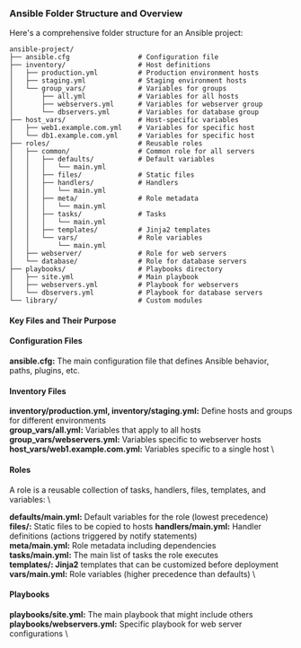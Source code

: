 ### Ansible Folder Structure and Overview
Here's a comprehensive folder structure for an Ansible project:

```
ansible-project/
├── ansible.cfg                 # Configuration file
├── inventory/                  # Host definitions
│   ├── production.yml          # Production environment hosts
│   ├── staging.yml             # Staging environment hosts
│   └── group_vars/             # Variables for groups
│       ├── all.yml             # Variables for all hosts
│       ├── webservers.yml      # Variables for webserver group
│       └── dbservers.yml       # Variables for database group
├── host_vars/                  # Host-specific variables
│   ├── web1.example.com.yml    # Variables for specific host
│   └── db1.example.com.yml     # Variables for specific host
├── roles/                      # Reusable roles
│   ├── common/                 # Common role for all servers
│   │   ├── defaults/           # Default variables
│   │   │   └── main.yml
│   │   ├── files/              # Static files
│   │   ├── handlers/           # Handlers
│   │   │   └── main.yml
│   │   ├── meta/               # Role metadata
│   │   │   └── main.yml
│   │   ├── tasks/              # Tasks
│   │   │   └── main.yml
│   │   ├── templates/          # Jinja2 templates
│   │   └── vars/               # Role variables
│   │       └── main.yml
│   ├── webserver/              # Role for web servers
│   └── database/               # Role for database servers
├── playbooks/                  # Playbooks directory
│   ├── site.yml                # Main playbook
│   ├── webservers.yml          # Playbook for webservers
│   └── dbservers.yml           # Playbook for database servers
└── library/                    # Custom modules

```
#### Key Files and Their Purpose

#### Configuration Files

 **ansible.cfg:** The main configuration file that defines Ansible behavior, paths, plugins, etc.

#### Inventory Files

**inventory/production.yml, inventory/staging.yml:** Define hosts and groups for different environments  \
**group_vars/all.yml:**  Variables that apply to all hosts  \
**group_vars/webservers.yml:** Variables specific to webserver hosts  \
**host_vars/web1.example.com.yml:** Variables specific to a single host  \

#### Roles
A role is a reusable collection of tasks, handlers, files, templates, and variables:  \

**defaults/main.yml:** Default variables for the role (lowest precedence)  \
**files/:**  Static files to be copied to hosts
**handlers/main.yml:** Handler definitions (actions triggered by notify statements)  \
**meta/main.yml:** Role metadata including dependencies  \
**tasks/main.yml:** The main list of tasks the role executes  \
**templates/: Jinja2** templates that can be customized before deployment \
**vars/main.yml:** Role variables (higher precedence than defaults)  \

#### Playbooks

 **playbooks/site.yml:** The main playbook that might include others  \
 **playbooks/webservers.yml:** Specific playbook for web server configurations  \
